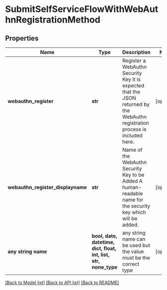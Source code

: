 # SubmitSelfServiceFlowWithWebAuthnRegistrationMethod


## Properties
Name | Type | Description | Notes
------------ | ------------- | ------------- | -------------
**webauthn_register** | **str** | Register a WebAuthn Security Key  It is expected that the JSON returned by the WebAuthn registration process is included here. | [optional] 
**webauthn_register_displayname** | **str** | Name of the WebAuthn Security Key to be Added  A human-readable name for the security key which will be added. | [optional] 
**any string name** | **bool, date, datetime, dict, float, int, list, str, none_type** | any string name can be used but the value must be the correct type | [optional]

[[Back to Model list]](../README.md#documentation-for-models) [[Back to API list]](../README.md#documentation-for-api-endpoints) [[Back to README]](../README.md)


